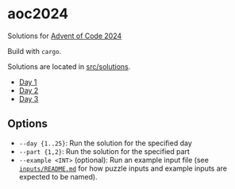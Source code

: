 # aoc2024

Solutions for [Advent of Code 2024](https://adventofcode.com/2024)

Build with `cargo`.

Solutions are located in
[src/solutions](https://github.com/typesafety/aoc2024/tree/main/src/solutions).

* [Day 1](https://github.com/typesafety/aoc2024/tree/main/src/solutions/day01.rs)
* [Day 2](https://github.com/typesafety/aoc2024/tree/main/src/solutions/day02.rs)
* [Day 3](https://github.com/typesafety/aoc2024/tree/main/src/solutions/day03.rs)

## Options

* `--day {1..25}`: Run the solution for the specified day
* `--part {1,2}`: Run the solution for the specified part
* `--example <INT>` (optional): Run an example input file (see
  [`inputs/README.md`](https://github.com/typesafety/aoc2024/tree/main/inputs/README.md)
  for how puzzle inputs and example inputs are expected to be named).
